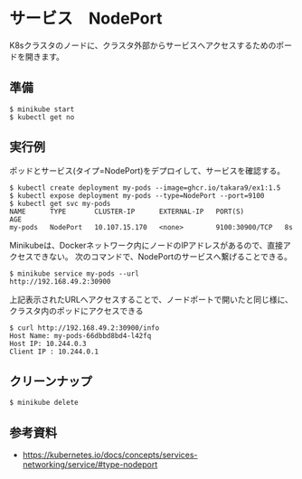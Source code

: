 # サービス　NodePort

K8sクラスタのノードに、クラスタ外部からサービスへアクセスするためのポードを開きます。


## 準備

```
$ minikube start
$ kubectl get no
```


## 実行例


ポッドとサービス(タイプ=NodePort)をデプロイして、サービスを確認する。
```
$ kubectl create deployment my-pods --image=ghcr.io/takara9/ex1:1.5
$ kubectl expose deployment my-pods --type=NodePort --port=9100
$ kubectl get svc my-pods
NAME      TYPE       CLUSTER-IP      EXTERNAL-IP   PORT(S)          AGE
my-pods   NodePort   10.107.15.170   <none>        9100:30900/TCP   8s
```

Minikubeは、Dockerネットワーク内にノードのIPアドレスがあるので、直接アクセスできない。
次のコマンドで、NodePortのサービスへ繋げることできる。
```
$ minikube service my-pods --url
http://192.168.49.2:30900
```

上記表示されたURLへアクセスすることで、ノードポートで開いたと同じ様に、クラスタ内のポッドにアクセスできる
```
$ curl http://192.168.49.2:30900/info
Host Name: my-pods-66dbbd8bd4-l42fq
Host IP: 10.244.0.3
Client IP : 10.244.0.1
```




## クリーンナップ
```
$ minikube delete
```


## 参考資料
- https://kubernetes.io/docs/concepts/services-networking/service/#type-nodeport

